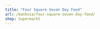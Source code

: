 ```yaml
---
title: "Four Square Seven Day Food"
url: /banksia/four-square-seven-day-food/
shop: Supermarkt
---
```

